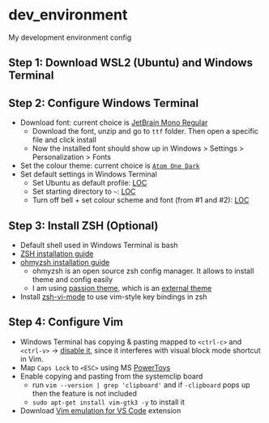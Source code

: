 # dev_environment
My development environment config

## Step 1: Download WSL2 (Ubuntu) and Windows Terminal

## Step 2: Configure Windows Terminal
- Download font: current choice is [JetBrain Mono Regular](https://www.jetbrains.com/lp/mono/#font-family)
  - Download the font, unzip and go to `ttf` folder. Then open a specific file and click install
  - Now the installed font should show up in Windows > Settings > Personalization > Fonts
- Set the colour theme: current choice is [`Atom One Dark`](https://github.com/anngineer21/dev_environment/blob/main/settings.json#L79-L101)
- Set default settings in Windows Terminal
  - Set Ubuntu as default profile: [LOC](https://github.com/anngineer21/dev_environment/blob/51202a31d963116ec87cf022a129edf27031a83c/settings.json#L33) 
  - Set starting directory to `~`: [LOC](https://github.com/anngineer21/dev_environment/blob/51202a31d963116ec87cf022a129edf27031a83c/settings.json#L67)
  - Turn off bell + set colour scheme and font (from #1 and #2): [LOC](https://github.com/anngineer21/dev_environment/blob/51202a31d963116ec87cf022a129edf27031a83c/settings.json#L38-L45)
  
## Step 3: Install ZSH (Optional)
- Default shell used in Windows Terminal is bash
- [ZSH installation guide](https://github.com/ohmyzsh/ohmyzsh/wiki/Installing-ZSH)
- [ohmyzsh installation guide](https://github.com/ohmyzsh/ohmyzsh)
  - ohmyzsh is an open source zsh config manager. It allows to install theme and config easily
  - I am using [passion theme](https://github.com/ChesterYue/ohmyzsh-theme-passion), which is an [external theme](https://github.com/ohmyzsh/ohmyzsh/wiki/External-themes)
- Install [zsh-vi-mode](https://github.com/jeffreytse/zsh-vi-mode) to use vim-style key bindings in zsh

## Step 4: Configure Vim
- Windows Terminal has copying & pasting mapped to `<ctrl-c>` and `<ctrl-v>` -> [disable it](https://github.com/anngineer21/dev_environment/blob/main/settings.json#L5-L16), since it interferes with visual block mode shortcut in Vim.
- Map `Caps Lock` to `<ESC>` using MS [PowerToys](https://github.com/microsoft/PowerToys)
- Enable copying and pasting from the systemclip board
  - run `vim --version | grep 'clipboard'` and if `-clipboard` pops up then the feature is not included
  - `sudo apt-get install vim-gtk3 -y` to install it
- Download [Vim emulation for VS Code](https://github.com/VSCodeVim/Vim) extension
